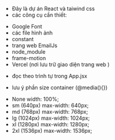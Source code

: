 - Đây là dự án React và taiwind css
- các công cụ cần thiết:
 + Google Font
 + các file hình ảnh
 + constant
 + trang web EmailJs
 + node_module
 + frame-motion
+ Vercel (nơi lưu trữ giao diện trang web )

- đọc theo trình tự trong App.jsx

- lưu ý phần size container (@media(){})


+ None	width: 100%;
+ sm (640px)	max-width: 640px;
+ md (768px)	max-width: 768px;
+ lg (1024px)	max-width: 1024px;
+ xl (1280px)	max-width: 1280px;
+ 2xl (1536px)	max-width: 1536px;
